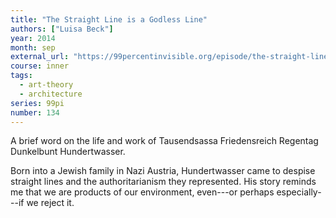 ```yaml
---
title: "The Straight Line is a Godless Line"
authors: ["Luisa Beck"]
year: 2014
month: sep
external_url: "https://99percentinvisible.org/episode/the-straight-line-is-a-godless-line/"
course: inner
tags:
  - art-theory
  - architecture
series: 99pi
number: 134
---
```


A brief word on the life and work of Tausendsassa Friedensreich Regentag Dunkelbunt Hundertwasser.

Born into a Jewish family in Nazi Austria, Hundertwasser came to despise  straight lines and the authoritarianism they represented. His story reminds me that we are products of our environment, even---or perhaps especially---if we reject it.
